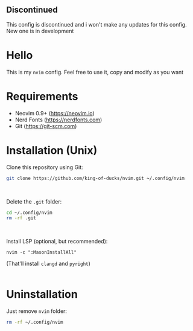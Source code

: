 ## Discontinued
This config is discontinued and i won't make any updates for this config. New one is in development

# Hello
This is my `nvim` config. Feel free to use it, copy and modify as you want

# Requirements
* Neovim 0.9+ (https://neovim.io)
* Nerd Fonts (https://nerdfonts.com)
* Git (https://git-scm.com)

# Installation (Unix)

Clone this repository using Git:
```bash
git clone https://github.com/king-of-ducks/nvim.git ~/.config/nvim
```
<br>

Delete the `.git` folder:
```bash
cd ~/.config/nvim
rm -rf .git
```
<br>

Install LSP (optional, but recommended):
```vim
nvim -c ":MasonInstallAll"
```
(That'll install `clangd` and `pyright`)
<br><br>

# Uninstallation

Just remove `nvim` folder:
```bash
rm -rf ~/.config/nvim
```
